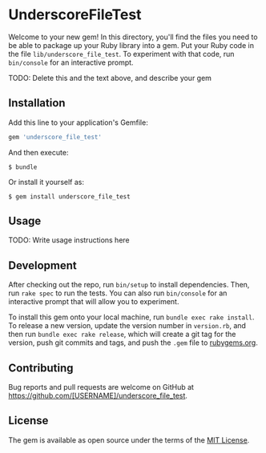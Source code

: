 # UnderscoreFileTest

Welcome to your new gem! In this directory, you'll find the files you need to be able to package up your Ruby library into a gem. Put your Ruby code in the file `lib/underscore_file_test`. To experiment with that code, run `bin/console` for an interactive prompt.

TODO: Delete this and the text above, and describe your gem

## Installation

Add this line to your application's Gemfile:

```ruby
gem 'underscore_file_test'
```

And then execute:

    $ bundle

Or install it yourself as:

    $ gem install underscore_file_test

## Usage

TODO: Write usage instructions here

## Development

After checking out the repo, run `bin/setup` to install dependencies. Then, run `rake spec` to run the tests. You can also run `bin/console` for an interactive prompt that will allow you to experiment.

To install this gem onto your local machine, run `bundle exec rake install`. To release a new version, update the version number in `version.rb`, and then run `bundle exec rake release`, which will create a git tag for the version, push git commits and tags, and push the `.gem` file to [rubygems.org](https://rubygems.org).

## Contributing

Bug reports and pull requests are welcome on GitHub at https://github.com/[USERNAME]/underscore_file_test.

## License

The gem is available as open source under the terms of the [MIT License](https://opensource.org/licenses/MIT).
